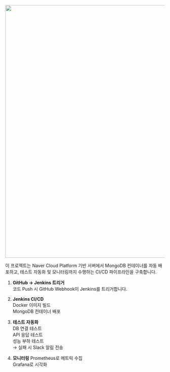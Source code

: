 <p align="center">
  <img src="https://github.com/user-attachments/assets/368ded06-469b-43ef-90c2-ba5a494353cb" width="800"/>
</p>

이 프로젝트는 Naver Cloud Platform 기반 서버에서 MongoDB 컨테이너를 자동 배포하고, 테스트 자동화 및 모니터링까지 수행하는 CI/CD 파이프라인을 구축합니다.
1. **GitHub → Jenkins 트리거**     
코드 Push 시 GitHub Webhook이 Jenkins를 트리거합니다.

2. **Jenkins CI/CD**      
Docker 이미지 빌드     
MongoDB 컨테이너 배포      

3. **테스트 자동화**     
DB 연결 테스트     
API 응답 테스트     
성능 부하 테스트     
→ 실패 시 Slack 알림 전송      

4. **모니터링**
Prometheus로 메트릭 수집        
Grafana로 시각화     
